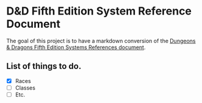 # D&D Fifth Edition System Reference Document

The goal of this project is to have a markdown conversion of the [Dungeons & Dragons Fifth Edition Systems References document](http://dnd.wizards.com/articles/features/systems-reference-document-srd).

## List of things to do.
- [x] Races
- [ ] Classes
- [ ] Etc.
